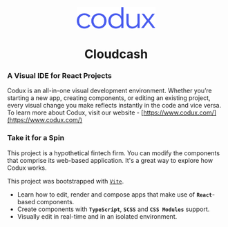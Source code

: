 <div align="center">  
    <img height="50"src="./src/assets/images/codux.svg">  
    <h1>Cloudcash</h1>
</div>

### A Visual IDE for React Projects

Codux is an all-in-one visual development environment. Whether you’re starting a new app, creating components, or editing an existing project, every visual change you make reflects instantly in the code and vice versa. To learn more about Codux, visit our website - [https://www.codux.com/](https://www.codux.com/)

### Take it for a Spin

This project is a hypothetical fintech firm. You can modify the components that comprise its web-based application. It's a great way to explore how Codux works.

This project was bootstrapped with [`Vite`](https://vitejs.dev).

-   Learn how to edit, render and compose apps that make use of **`React`**-based components.
-   Create components with **`TypeScript`**, **`SCSS`** and **`CSS Modules`** support.
-   Visually edit in real-time and in an isolated environment.
